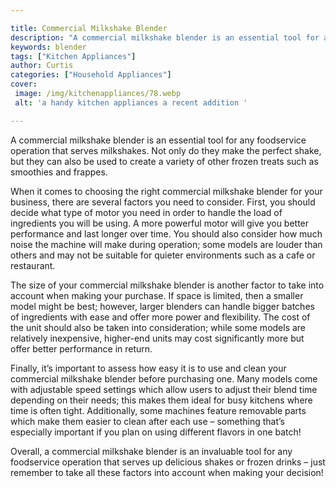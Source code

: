 ```yaml
---

title: Commercial Milkshake Blender
description: "A commercial milkshake blender is an essential tool for any foodservice operation that serves milkshakes. Not only do they make th...keep reading to learn"
keywords: blender
tags: ["Kitchen Appliances"]
author: Curtis
categories: ["Household Appliances"]
cover: 
 image: /img/kitchenappliances/78.webp
 alt: 'a handy kitchen appliances a recent addition '

---
```


A commercial milkshake blender is an essential tool for any foodservice operation that serves milkshakes. Not only do they make the perfect shake, but they can also be used to create a variety of other frozen treats such as smoothies and frappes. 

When it comes to choosing the right commercial milkshake blender for your business, there are several factors you need to consider. First, you should decide what type of motor you need in order to handle the load of ingredients you will be using. A more powerful motor will give you better performance and last longer over time. You should also consider how much noise the machine will make during operation; some models are louder than others and may not be suitable for quieter environments such as a cafe or restaurant. 

The size of your commercial milkshake blender is another factor to take into account when making your purchase. If space is limited, then a smaller model might be best; however, larger blenders can handle bigger batches of ingredients with ease and offer more power and flexibility. The cost of the unit should also be taken into consideration; while some models are relatively inexpensive, higher-end units may cost significantly more but offer better performance in return. 

Finally, it’s important to assess how easy it is to use and clean your commercial milkshake blender before purchasing one. Many models come with adjustable speed settings which allow users to adjust their blend time depending on their needs; this makes them ideal for busy kitchens where time is often tight. Additionally, some machines feature removable parts which make them easier to clean after each use – something that’s especially important if you plan on using different flavors in one batch! 

Overall, a commercial milkshake blender is an invaluable tool for any foodservice operation that serves up delicious shakes or frozen drinks – just remember to take all these factors into account when making your decision!
